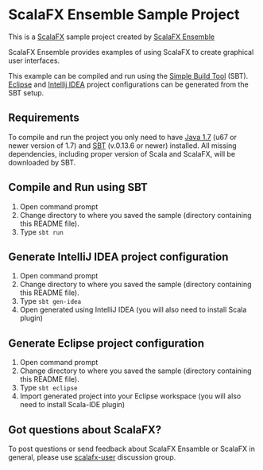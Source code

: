 ScalaFX Ensemble Sample Project
===============================

This is a [ScalaFX](http://scalafx.org) sample project created by
[ScalaFX Ensemble](http://jugchennai.github.com/scalafx-ensemble/)

ScalaFX Ensemble provides examples of using ScalaFX to create graphical user interfaces.

This example can be compiled and run using the [Simple Build Tool](http://www.scala-sbt.org/) (SBT).
[Eclipse](http://www.eclipse.org) and [Intellij IDEA](http://www.jetbrains.com/idea/)
project configurations can be generated from the SBT setup.


Requirements
------------

To compile and run the project you only need to have
[Java 1.7](http://www.oracle.com/technetwork/java/javase/downloads/index.html)
(u67 or newer version of 1.7) and [SBT](http://www.scala-sbt.org/) (v.0.13.6 or newer) installed.
All missing dependencies, including proper version of Scala and ScalaFX, will be downloaded by SBT.


Compile and Run using SBT
-------------------------

1. Open command prompt
2. Change directory to where you saved the sample (directory containing this README file).
3. Type `sbt run`


Generate IntelliJ IDEA project configuration
--------------------------------------------

1. Open command prompt
2. Change directory to where you saved the sample (directory containing this README file).
3. Type `sbt gen-idea`
4. Open generated using IntelliJ IDEA (you will also need to install Scala plugin)


Generate Eclipse project configuration
--------------------------------------

1. Open command prompt
2. Change directory to where you saved the sample (directory containing this README file).
3. Type `sbt eclipse`
4. Import generated project into your Eclipse workspace (you will also need to install Scala-IDE plugin)


Got questions about ScalaFX?
----------------------------

To post questions or send feedback about ScalaFX Ensamble or ScalaFX in general, please use
[scalafx-user](https://groups.google.com/forum/?fromgroups#!forum/scalafx-users) discussion group.

